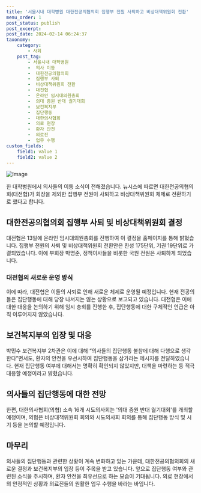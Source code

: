 ```yaml
---
title: '서울시내 대학병원 대한전공의협의회 집행부 전원 사퇴하고 비상대책위원회 전환'
menu_order: 1
post_status: publish
post_excerpt: 
post_date: 2024-02-14 06:24:37
taxonomy:
    category:
        - 사회
    post_tag:
        - 서울시내 대학병원
        -  의사 이동
        -  대한전공의협의회
        -  집행부 사퇴
        -  비상대책위원회 전환
        -  대전협
        -  온라인 임시대의원총회
        -  의대 증원 반대 궐기대회
        -  보건복지부
        -  집단행동
        -  대한의사협회
        -  의료 현장
        -  환자 안전
        -  의료진
        -  업무 수행
custom_fields:
    field1: value 1
    field2: value 2
---
```


![Image](https://imgnews.pstatic.net/image/023/2024/02/13/0003816352_001_20240213131604681.jpg?type=w647)

한 대학병원에서 의사들의 이동 소식이 전해졌습니다. 뉴시스에 따르면 대한전공의협의회(대전협)가 회장을 제외한 집행부 전원이 사퇴하고 비상대책위원회 체제로 전환하기로 했다고 합니다.
## 대한전공의협의회 집행부 사퇴 및 비상대책위원회 결정
대전협은 13일에 온라인 임시대의원총회를 진행하여 이 결정을 홈페이지를 통해 밝혔습니다. 집행부 전원의 사퇴 및 비상대책위원회 전환안은 찬성 175단위, 기권 19단위로 가결되었습니다. 이에 부회장 박명준, 정책이사들을 비롯한 국원 전원은 사퇴하게 되었습니다.
### 대전협의 새로운 운영 방식
이에 따라, 대전협은 이들의 사퇴로 인해 새로운 체제로 운영될 예정입니다. 현재 전공의들은 집단행동에 대해 당장 나서지는 않는 상황으로 보고되고 있습니다. 대전협은 이에 대한 대응을 논의하기 위해 임시 총회를 진행한 후, 집단행동에 대한 구체적인 언급은 아직 이루어지지 않았습니다.
## 보건복지부의 입장 및 대응
박민수 보건복지부 2차관은 이에 대해 “의사들의 집단행동 불참에 대해 다행으로 생각한다”면서도, 환자의 안전을 우선시하여 집단행동을 삼가라는 메시지를 전달하였습니다. 현재 집단행동 여부에 대해서는 명확히 확인되지 않았지만, 대책을 마련하는 등 적극 대응할 예정이라고 밝혔습니다.
## 의사들의 집단행동에 대한 전망
한편, 대한의사협회(의협) 소속 16개 시도의사회는 '의대 증원 반대 궐기대회'를 개최할 예정이며, 의협은 비상대책위원회 회의와 시도의사회 회의를 통해 집단행동 방식 및 시기 등을 논의할 예정입니다.
## 마무리
의사들의 집단행동과 관련한 상황이 계속 변화하고 있는 가운데, 대한전공의협의회의 새로운 결정과 보건복지부의 입장 등이 주목을 받고 있습니다. 앞으로 집단행동 여부와 관련된 소식을 주시하며, 환자 안전을 최우선으로 하는 모습이 기대됩니다. 의료 현장에서의 안정적인 상황과 의료진들의 원활한 업무 수행을 바라는 바입니다.
